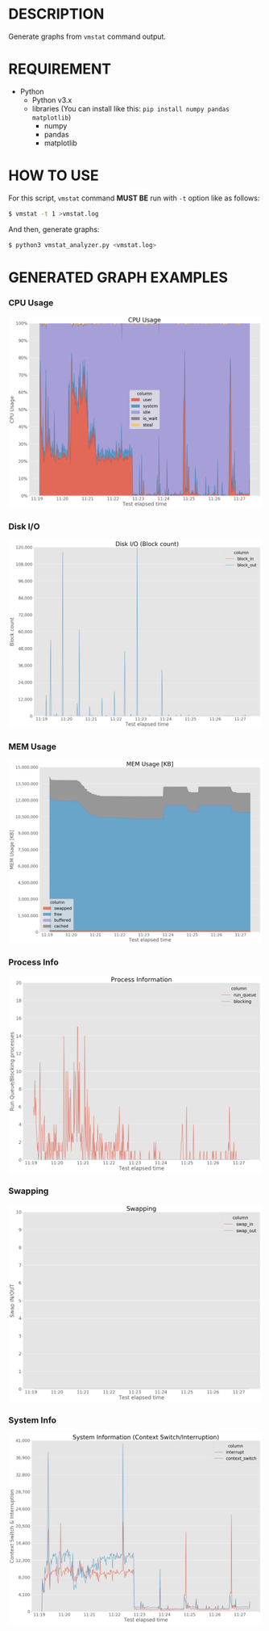 # DESCRIPTION

Generate graphs from `vmstat` command output.


# REQUIREMENT

* Python
    *   Python v3.x
    *   libraries (You can install like this: `pip install numpy pandas matplotlib`)
        *   numpy
        *   pandas
        *   matplotlib


# HOW TO USE

For this script, `vmstat` command **MUST BE** run with `-t` option like as follows:
``` bash
$ vmstat -t 1 >vmstat.log
```

And then, generate graphs:
``` bash
$ python3 vmstat_analyzer.py <vmstat.log>
```


# GENERATED GRAPH EXAMPLES

### CPU Usage

![CPU Usage](./images/vmstat_cpu_usage.png)


### Disk I/O

![Disk I/O](./images/vmstat_disk_io.png)


### MEM Usage

![MEM Usage](./images/vmstat_mem_usage.png)


### Process Info

![Proc Info](./images/vmstat_proc.png)


### Swapping

![Swapping](./images/vmstat_swapping.png)


### System Info

![System Info](./images/vmstat_system_info.png)
